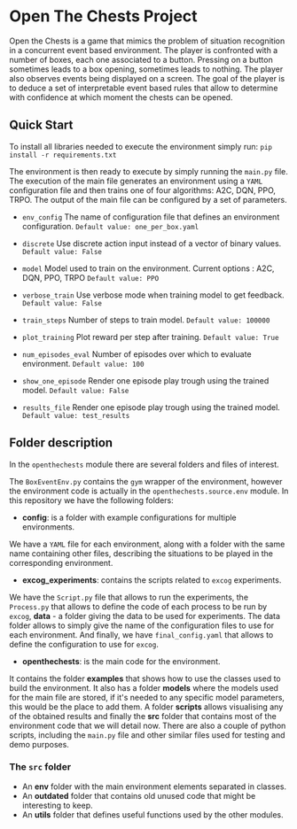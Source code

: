 # Open The Chests Project

Open the Chests is a game that mimics the problem of situation recognition in a concurrent event based environment.
The player is confronted with a number of boxes, each one associated to a button. Pressing on a button sometimes leads 
to a box opening, sometimes leads to nothing. The player also observes events being displayed on a screen.
The goal of the player is to deduce a set of interpretable event based rules that allow to determine with confidence 
at which moment the chests can be opened.

## Quick Start

To install all libraries needed to execute the environment simply run:
`pip install -r requirements.txt`

The environment is then ready to execute by simply running the `main.py` file.
The execution of the main file generates an environment using a `YAML` configuration 
file and then trains one of four algorithms: A2C, DQN, PPO, TRPO.
The output of the main file can be configured by a set of parameters.

  - `env_config` The name of configuration file that defines an environment configuration.
    `Default value: one_per_box.yaml`
  
  - `discrete` Use discrete action input instead of a vector of binary values.
    `Default value: False`
  
  - `model` Model used to train on the environment. Current options : A2C, DQN, PPO, TRPO
    `Default value: PPO`
  
  - `verbose_train` Use verbose mode when training model to get feedback.
    `Default value: False`
  
  - `train_steps` Number of steps to train model.
    `Default value: 100000`
  
  - `plot_training` Plot reward per step after training.
    `Default value: True`
  
  - `num_episodes_eval` Number of episodes over which to evaluate environment.
    `Default value: 100`
  
  - `show_one_episode` Render one episode play trough using the trained model.
    `Default value: False`
  
  - `results_file` Render one episode play trough using the trained model.
    `Default value: test_results`

## Folder description
In the `openthechests` module there are several folders and files of
interest.

The `BoxEventEnv.py` contains the `gym` wrapper of the environment, however the environment code
is actually in the `openthechests.source.env` module. In this repository we have the following folders:

- **config**: is a folder with example configurations for multiple environments.

We have a `YAML` file for each environment, along with a folder with the same name containing other files, 
describing the situations to be played in the corresponding environment.

- **excog_experiments**: contains the scripts related to `excog` experiments. 
 
We have the `Script.py` file that allows to run the experiments, the `Process.py` that allows
to define the code of each process to be run by `excog`, **data** - a folder giving the data to be used for experiments.
The data folder allows to simply give the name of the configuration files to use for each environment. And finally,
we have `final_config.yaml` that allows to define the configuration to use for `excog`.

- **openthechests**: is the main code for the environment.

It contains the folder **examples** that shows how to use the classes used to build the environment.
It also has a folder **models** where the models used for the main file are stored, if it's needed to any specific model parameters, 
this would be the place to add them. A folder **scripts** allows visualising any of the obtained results and finally
the **src** folder that contains most of the environment code that we will detail now. There are also a couple of python scripts, 
including the `main.py` file and other similar files used for testing and demo purposes.

### The `src` folder

- An **env** folder with the main environment elements separated in classes.
- An **outdated** folder that contains old unused code that might be interesting to keep.
- An **utils** folder that defines useful functions used by the other modules.




